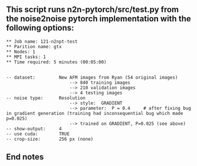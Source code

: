  
## This script runs n2n-pytorch/src/test.py from the noise2noise pytorch implementation with the following options:
	
	** Job name: 121-n2npt-test
	** Parition name: gtx
	** Nodes: 1
	** MPI tasks: 1
	** Time required: 5 minutes (00:05:00)


	-- dataset: 		New AFM images from Ryan (54 original images)
							--> 840 training images
							--> 210 validation images
							--> 4 testing images
	-- noise type: 		Resolution
					 		--> style: 	GRADIENT
							--> parameter: 	P = 0.4 	# after fixing bug in gradient generation (training had inconsequential bug which made p=0.025)
							--> trained on GRADIENT, P=0.025 (see above)
	-- show-output:		4
	-- use cuda:		TRUE
	-- crop-size:		256 px (none)

## End notes
